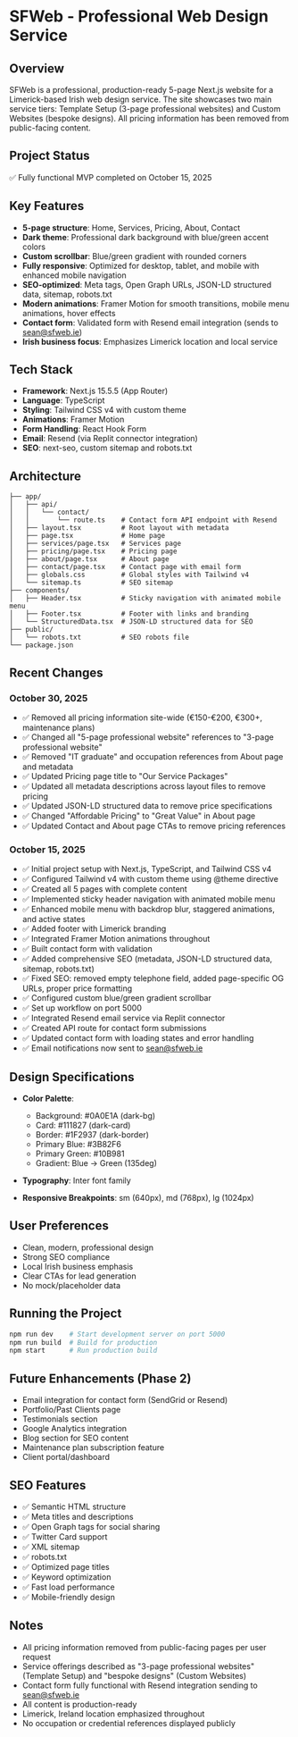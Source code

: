 # SFWeb - Professional Web Design Service

## Overview
SFWeb is a professional, production-ready 5-page Next.js website for a Limerick-based Irish web design service. The site showcases two main service tiers: Template Setup (3-page professional websites) and Custom Websites (bespoke designs). All pricing information has been removed from public-facing content.

## Project Status
✅ Fully functional MVP completed on October 15, 2025

## Key Features
- **5-page structure**: Home, Services, Pricing, About, Contact
- **Dark theme**: Professional dark background with blue/green accent colors
- **Custom scrollbar**: Blue/green gradient with rounded corners
- **Fully responsive**: Optimized for desktop, tablet, and mobile with enhanced mobile navigation
- **SEO-optimized**: Meta tags, Open Graph URLs, JSON-LD structured data, sitemap, robots.txt
- **Modern animations**: Framer Motion for smooth transitions, mobile menu animations, hover effects
- **Contact form**: Validated form with Resend email integration (sends to sean@sfweb.ie)
- **Irish business focus**: Emphasizes Limerick location and local service

## Tech Stack
- **Framework**: Next.js 15.5.5 (App Router)
- **Language**: TypeScript
- **Styling**: Tailwind CSS v4 with custom theme
- **Animations**: Framer Motion
- **Form Handling**: React Hook Form
- **Email**: Resend (via Replit connector integration)
- **SEO**: next-seo, custom sitemap and robots.txt

## Architecture
```
├── app/
│   ├── api/
│   │   └── contact/
│   │       └── route.ts    # Contact form API endpoint with Resend
│   ├── layout.tsx          # Root layout with metadata
│   ├── page.tsx            # Home page
│   ├── services/page.tsx   # Services page
│   ├── pricing/page.tsx    # Pricing page
│   ├── about/page.tsx      # About page
│   ├── contact/page.tsx    # Contact page with email form
│   ├── globals.css         # Global styles with Tailwind v4
│   └── sitemap.ts          # SEO sitemap
├── components/
│   ├── Header.tsx          # Sticky navigation with animated mobile menu
│   ├── Footer.tsx          # Footer with links and branding
│   └── StructuredData.tsx  # JSON-LD structured data for SEO
├── public/
│   └── robots.txt          # SEO robots file
└── package.json
```

## Recent Changes

### October 30, 2025
- ✅ Removed all pricing information site-wide (€150-€200, €300+, maintenance plans)
- ✅ Changed all "5-page professional website" references to "3-page professional website"
- ✅ Removed "IT graduate" and occupation references from About page and metadata
- ✅ Updated Pricing page title to "Our Service Packages"
- ✅ Updated all metadata descriptions across layout files to remove pricing
- ✅ Updated JSON-LD structured data to remove price specifications
- ✅ Changed "Affordable Pricing" to "Great Value" in About page
- ✅ Updated Contact and About page CTAs to remove pricing references

### October 15, 2025
- ✅ Initial project setup with Next.js, TypeScript, and Tailwind CSS v4
- ✅ Configured Tailwind v4 with custom theme using @theme directive
- ✅ Created all 5 pages with complete content
- ✅ Implemented sticky header navigation with animated mobile menu
- ✅ Enhanced mobile menu with backdrop blur, staggered animations, and active states
- ✅ Added footer with Limerick branding
- ✅ Integrated Framer Motion animations throughout
- ✅ Built contact form with validation
- ✅ Added comprehensive SEO (metadata, JSON-LD structured data, sitemap, robots.txt)
- ✅ Fixed SEO: removed empty telephone field, added page-specific OG URLs, proper price formatting
- ✅ Configured custom blue/green gradient scrollbar
- ✅ Set up workflow on port 5000
- ✅ Integrated Resend email service via Replit connector
- ✅ Created API route for contact form submissions
- ✅ Updated contact form with loading states and error handling
- ✅ Email notifications now sent to sean@sfweb.ie

## Design Specifications
- **Color Palette**:
  - Background: #0A0E1A (dark-bg)
  - Card: #111827 (dark-card)
  - Border: #1F2937 (dark-border)
  - Primary Blue: #3B82F6
  - Primary Green: #10B981
  - Gradient: Blue → Green (135deg)

- **Typography**: Inter font family
- **Responsive Breakpoints**: sm (640px), md (768px), lg (1024px)

## User Preferences
- Clean, modern, professional design
- Strong SEO compliance
- Local Irish business emphasis
- Clear CTAs for lead generation
- No mock/placeholder data

## Running the Project
```bash
npm run dev    # Start development server on port 5000
npm run build  # Build for production
npm start      # Run production build
```

## Future Enhancements (Phase 2)
- Email integration for contact form (SendGrid or Resend)
- Portfolio/Past Clients page
- Testimonials section
- Google Analytics integration
- Blog section for SEO content
- Maintenance plan subscription feature
- Client portal/dashboard

## SEO Features
- ✅ Semantic HTML structure
- ✅ Meta titles and descriptions
- ✅ Open Graph tags for social sharing
- ✅ Twitter Card support
- ✅ XML sitemap
- ✅ robots.txt
- ✅ Optimized page titles
- ✅ Keyword optimization
- ✅ Fast load performance
- ✅ Mobile-friendly design

## Notes
- All pricing information removed from public-facing pages per user request
- Service offerings described as "3-page professional websites" (Template Setup) and "bespoke designs" (Custom Websites)
- Contact form fully functional with Resend integration sending to sean@sfweb.ie
- All content is production-ready
- Limerick, Ireland location emphasized throughout
- No occupation or credential references displayed publicly
